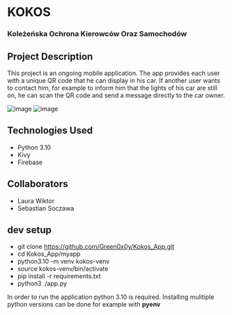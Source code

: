 # KOKOS
### Koleżeńska Ochrona Kierowców Oraz Samochodów

## Project Description
This project is an ongoing mobile application.
The app provides each user with a unique QR code that he can display in his car.
If another user wants to contact him, for example to inform him that the 
lights of his car are still on,
he can scan the QR code and send a message directly to the car owner.


![image](https://github.com/Green0x0y/Kokos_App/assets/66325429/b0a12367-4871-4d26-b49a-6ca093200337)
![image](https://github.com/Green0x0y/Kokos_App/assets/66325429/304bf213-7306-4cf7-8679-fe44c843bbb4)

## Technologies Used
- Python 3.10
- Kivy
- Firebase

## Collaborators
- Laura Wiktor
- Sebastian Soczawa

## dev setup
- git clone https://github.com/Green0x0y/Kokos_App.git 
- cd Kokos_App/myapp
- python3.10 -m venv kokos-venv
- source kokos-venv/bin/activate
- pip install -r requirements.txt
- python3 ./app.py

In order to run the application python 3.10 is required.
Installing mulitiple python versions can be done for example with **pyenv**


